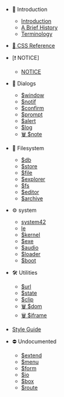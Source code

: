 * 👣 Introduction

    * [Introduction](README.md)
    * [A Brief History](intro/history.md)
    * [Terminology](intro/terminology.md)

* [🎨 CSS Reference](css.md)

* [❗ NOTICE]
    * [NOTICE](NOTICE.md)

* 💬 Dialogs

    * [$window](dialog/window.md)
    * [$notif](dialog/notif/README.md)
    * [$confirm](/dialog/confirm.md)
    * [$prompt](/dialog/prompt.md)
    * [$alert](dialog/alert/README.md)
    * [$log](dialog/log/README.md)
    * [🗑️ $note](dialog/note.md)

* 📁 Filesystem

    * [$db](filesystem/db.md)
    * [$store](filesystem/store.md)
    * [$file](filesystem/file/README.md)
    * [$explorer](filesystem/explorer/README.md)
    * [$fs](filesystem/fs/README.md)
    * [$editor](filesystem/editor/README.md)
    * [$archive](filesystem/archive.md)

* ⚙ system

    * [system42](system/system42.md)
    * [le](system/le/README.md)
    * [$kernel](system/kernel.md)
    * [$exe](system/exe/README.md)
    * [$audio](system/audio/README.md)
    * [$loader](system/loader/README.md)
    * [$boot](system/boot/README.md)

* 🛠 Utilities

    * [$url](utils/url/README.md)
    * [$state](utils/state/README.md)
    * [$clip](utils/clip/README.md)
    * [🗑 $dom](utils/dom.md)
    * [🗑 $iframe](utils/iframe.md)

* [Style Guide](style-guide.md)

* ⛔ Undocumented

    * [$extend](nodoc/extend.md)
    * [$menu](nodoc/menu.md)
    * [$form](nodoc/form.md)
    * [$io](nodoc/io.md)
    * [$box](nodoc/box.md)
    * [$route](nodoc/route.md)
